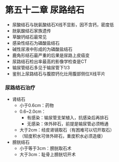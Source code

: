 # 第五十二章 尿路结石

- 尿酸结石与胱氨酸结石X线不显影，因不含钙，密度低
- 胱氨酸结石家族遗传
- 草酸钙结石最常见
- 感染性结石为磷酸盐结石
- 碱性尿液中形成的为磷酸盐结石
- 鹿角形结石最严重的后果是尿路上皮癌变
- 尿路结石检出率最高的影像学检查是CT
- 输尿管结石多见于输尿管下1/3
- 鉴别上尿路结石与腹腔钙化灶用腹部侧位X线平片

### 尿路结石治疗

- 肾结石
  - 小于0.6cm：药物
  - 0.6~2.0cm：
    - 有感染：输尿管支架植入，抗感染后再排石
    - 无感染：体外碎石，前提是输尿管必须畅通
  - 大于2cm：经皮肾镜取石（有困难可以切开取石）
  - （轻度积水可体外碎石，重度积水必须造瘘）
- 膀胱结石
  - 小于等于3cm：膀胱取石术
  - 大于3cm：耻骨上膀胱切开术
